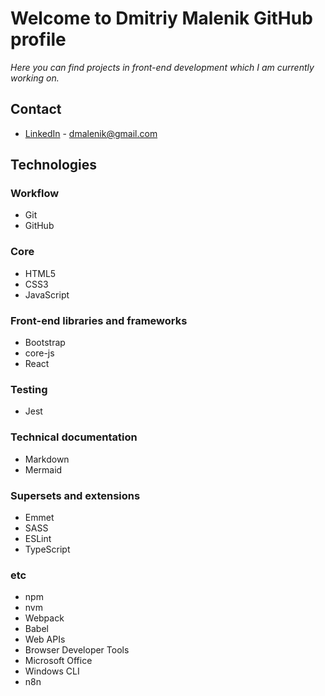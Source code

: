 # Welcome to Dmitriy Malenik GitHub profile

*Here you can find projects in front-end development which I am currently working on.*

## Contact

- [LinkedIn](https://www.linkedin.com/in/dmitriy-m-137a735b/) - [dmalenik@gmail.com](dmalenik@gmail.com)

## Technologies

### Workflow

- Git
- GitHub

### Core

- HTML5
- CSS3
- JavaScript

### Front-end libraries and frameworks

- Bootstrap
- core-js
- React

### Testing

- Jest

### Technical documentation

- Markdown
- Mermaid

### Supersets and extensions

- Emmet
- SASS
- ESLint
- TypeScript

### etc

- npm
- nvm
- Webpack
- Babel
- Web APIs
- Browser Developer Tools
- Microsoft Office
- Windows CLI
- n8n

<!--
**dmalenik/dmalenik** is a ✨ _special_ ✨ repository because its `README.md` (this file) appears on your GitHub profile.

Here are some ideas to get you started:

- 🔭 I’m currently working on ...
- 🌱 I’m currently learning ...
- 👯 I’m looking to collaborate on ...
- 🤔 I’m looking for help with ...
- 💬 Ask me about ...
- 📫 How to reach me: ...
- 😄 Pronouns: ...
- ⚡ Fun fact: ...
-->
